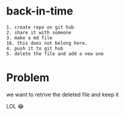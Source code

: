 # back-in-time

    1. create repo on git hub
    2. share it with someone
    3. make a md file
    16. this does not belong here.
    4. push it to git hub
    5. delete the file and add a new one

# Problem

we want to retrive the deleted file and keep it

LOL 😂

